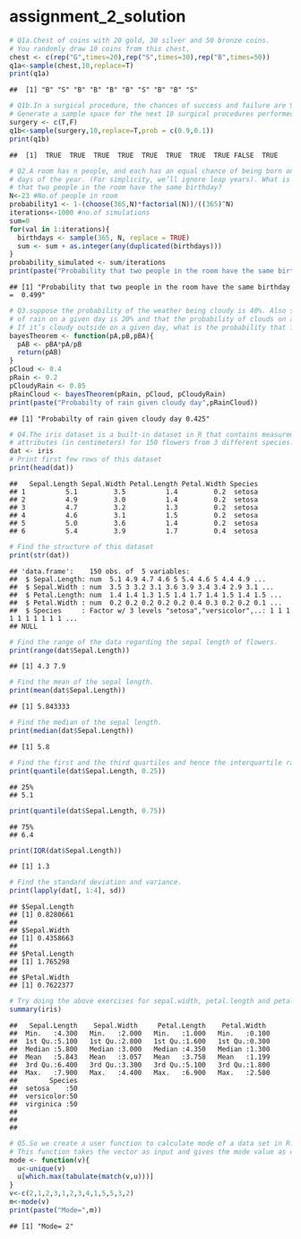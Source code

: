 assignment_2_solution
================

``` r
# Q1a.Chest of coins with 20 gold, 30 silver and 50 bronze coins. 
# You randomly draw 10 coins from this chest.
chest <- c(rep("G",times=20),rep("S",times=30),rep("B",times=50))
q1a<-sample(chest,10,replace=T)
print(q1a)
```

    ##  [1] "B" "S" "B" "B" "B" "B" "S" "B" "B" "S"

``` r
# Q1b.In a surgical procedure, the chances of success and failure are 90% and 10% respectively. 
# Generate a sample space for the next 10 surgical procedures performed.
surgery <- c(T,F)
q1b<-sample(surgery,10,replace=T,prob = c(0.9,0.1))
print(q1b)
```

    ##  [1]  TRUE  TRUE  TRUE  TRUE  TRUE  TRUE  TRUE  TRUE FALSE  TRUE

``` r
# Q2.A room has n people, and each has an equal chance of being born on any of the 365
# days of the year. (For simplicity, we’ll ignore leap years). What is the probability
# that two people in the room have the same birthday?
N<-23 #No.of people in room
probability1 <- 1-(choose(365,N)*factorial(N))/((365)^N)
iterations<-1000 #no.of simulations
sum=0
for(val in 1:iterations){
  birthdays <- sample(365, N, replace = TRUE)
  sum <- sum + as.integer(any(duplicated(birthdays)))
}
probability_simulated <- sum/iterations
print(paste("Probability that two people in the room have the same birthday = ",probability_simulated))
```

    ## [1] "Probability that two people in the room have the same birthday =  0.499"

``` r
# Q3.suppose the probability of the weather being cloudy is 40%. Also suppose the probability 
# of rain on a given day is 20% and that the probability of clouds on a rainy day is 85%. 
# If it’s cloudy outside on a given day, what is the probability that it will rain that day?
bayesTheorem <- function(pA,pB,pBA){
  pAB <- pBA*pA/pB
  return(pAB)
}
pCloud <- 0.4
pRain <- 0.2
pCloudyRain <- 0.85
pRainCloud <- bayesTheorem(pRain, pCloud, pCloudyRain)
print(paste("Probabilty of rain given cloudy day",pRainCloud))
```

    ## [1] "Probabilty of rain given cloudy day 0.425"

``` r
# Q4.The iris dataset is a built-in dataset in R that contains measurements on 4 different
# attributes (in centimeters) for 150 flowers from 3 different species.
dat <- iris
# Print first few rows of this dataset
print(head(dat))
```

    ##   Sepal.Length Sepal.Width Petal.Length Petal.Width Species
    ## 1          5.1         3.5          1.4         0.2  setosa
    ## 2          4.9         3.0          1.4         0.2  setosa
    ## 3          4.7         3.2          1.3         0.2  setosa
    ## 4          4.6         3.1          1.5         0.2  setosa
    ## 5          5.0         3.6          1.4         0.2  setosa
    ## 6          5.4         3.9          1.7         0.4  setosa

``` r
# Find the structure of this dataset
print(str(dat))
```

    ## 'data.frame':    150 obs. of  5 variables:
    ##  $ Sepal.Length: num  5.1 4.9 4.7 4.6 5 5.4 4.6 5 4.4 4.9 ...
    ##  $ Sepal.Width : num  3.5 3 3.2 3.1 3.6 3.9 3.4 3.4 2.9 3.1 ...
    ##  $ Petal.Length: num  1.4 1.4 1.3 1.5 1.4 1.7 1.4 1.5 1.4 1.5 ...
    ##  $ Petal.Width : num  0.2 0.2 0.2 0.2 0.2 0.4 0.3 0.2 0.2 0.1 ...
    ##  $ Species     : Factor w/ 3 levels "setosa","versicolor",..: 1 1 1 1 1 1 1 1 1 1 ...
    ## NULL

``` r
# Find the range of the data regarding the sepal length of flowers.
print(range(dat$Sepal.Length))
```

    ## [1] 4.3 7.9

``` r
# Find the mean of the sepal length.
print(mean(dat$Sepal.Length))
```

    ## [1] 5.843333

``` r
# Find the median of the sepal length.
print(median(dat$Sepal.Length))
```

    ## [1] 5.8

``` r
# Find the first and the third quartiles and hence the interquartile range.
print(quantile(dat$Sepal.Length, 0.25))
```

    ## 25% 
    ## 5.1

``` r
print(quantile(dat$Sepal.Length, 0.75))
```

    ## 75% 
    ## 6.4

``` r
print(IQR(dat$Sepal.Length))
```

    ## [1] 1.3

``` r
# Find the standard deviation and variance.
print(lapply(dat[, 1:4], sd))
```

    ## $Sepal.Length
    ## [1] 0.8280661
    ## 
    ## $Sepal.Width
    ## [1] 0.4358663
    ## 
    ## $Petal.Length
    ## [1] 1.765298
    ## 
    ## $Petal.Width
    ## [1] 0.7622377

``` r
# Try doing the above exercises for sepal.width, petal.length and petal.width.
summary(iris)
```

    ##   Sepal.Length    Sepal.Width     Petal.Length    Petal.Width   
    ##  Min.   :4.300   Min.   :2.000   Min.   :1.000   Min.   :0.100  
    ##  1st Qu.:5.100   1st Qu.:2.800   1st Qu.:1.600   1st Qu.:0.300  
    ##  Median :5.800   Median :3.000   Median :4.350   Median :1.300  
    ##  Mean   :5.843   Mean   :3.057   Mean   :3.758   Mean   :1.199  
    ##  3rd Qu.:6.400   3rd Qu.:3.300   3rd Qu.:5.100   3rd Qu.:1.800  
    ##  Max.   :7.900   Max.   :4.400   Max.   :6.900   Max.   :2.500  
    ##        Species  
    ##  setosa    :50  
    ##  versicolor:50  
    ##  virginica :50  
    ##                 
    ##                 
    ## 

``` r
# Q5.So we create a user function to calculate mode of a data set in R. 
# This function takes the vector as input and gives the mode value as output.
mode <- function(v){
  u<-unique(v)
  u[which.max(tabulate(match(v,u)))]
}
v<-c(2,1,2,3,1,2,3,4,1,5,5,3,2)
m<-mode(v)
print(paste("Mode=",m))
```

    ## [1] "Mode= 2"
